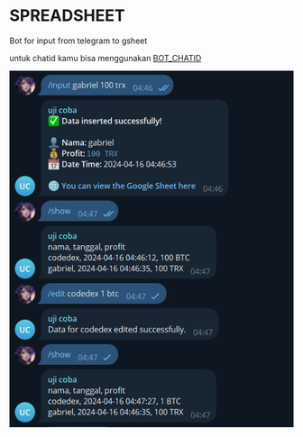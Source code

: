 # SPREADSHEET

Bot for input from telegram to gsheet

untuk chatid kamu bisa menggunakan [BOT_CHATID](https://t.me/chatidcheck_bot)

![alt text](https://github.com/MbotixTech/SPREADSHEET/blob/main/Screenshot%202024-04-16%20044807.png?raw=true)

